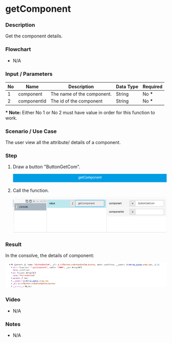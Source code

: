 # getComponent

### Description

Get the component details.

### Flowchart

- N/A

### Input / Parameters

| No | Name | Description | Data Type | Required |
| ------ | ------ | ------ |------ | ------ |
| 1 | component | The name of the component. | String | No __*__ | 
| 2 | componentId | The id of the component | String | No __*__ |

__\* Note:__ Either No 1 or No 2 must have value in order for this function to work.

### Scenario / Use Case

The user view all the attribute/ details of a component.

### Step

1. Draw a button "ButtonGetCom".

    ![](getComponent-step-1.png?raw=true)
    
3. Call the function.

    ![](getComponent-step-2.png?raw=true)

### Result

In the consolve, the details of component:

![](getComponent-result-1.png?raw=true)

### Video

- N/A
<!--[![Video](http://i.imgur.com/Ot5DWAW.png)](https://youtu.be/StTqXEQ2l-Y?t=35s)-->

### Notes

- N/A
